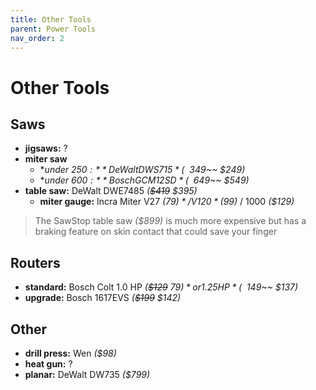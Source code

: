 ```yaml
---
title: Other Tools
parent: Power Tools
nav_order: 2
---
```

# Other Tools

## Saws

- **jigsaws:** ?
- **miter saw**
	- **under $250:** DeWalt DWS715 *(~~$349~~ $249)*
	- **under $600:** Bosch GCM12SD  *(~~$649~~ $549)*
- **table saw:** DeWalt DWE7485 *(~~$419~~ $395)*
	- **miter gauge:** Incra Miter V27 *($79)* / V120 *($99)* / 1000 *($129)*

> The SawStop table saw *($899)* is much more expensive but has a braking feature on skin contact that could save your finger

## Routers

- **standard:** Bosch Colt 1.0 HP *(~~$129~~ $79)* or 1.25 HP *(~~$149~~ $137)*
- **upgrade:** Bosch 1617EVS *(~~$199~~ $142)* 

## Other

- **drill press:** Wen *($98)*
- **heat gun:** ?
- **planar:** DeWalt DW735 *($799)*
